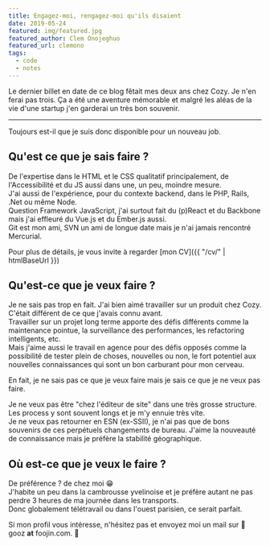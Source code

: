 ```yaml
---
title: Engagez-moi, rengagez-moi qu'ils disaient
date: 2019-05-24
featured: img/featured.jpg
featured_author: Clem Onojeghuo
featured_url: clemono
tags:
  - code
  - notes
---
```


Le dernier billet en date de ce blog fêtait mes deux ans chez Cozy. Je n'en ferai pas trois. Ça a été une aventure mémorable et malgré les aléas de la vie d'une startup j'en garderai un très bon souvenir.

---

Toujours est-il que je suis donc disponible pour un nouveau job.

## Qu'est ce que je sais faire ?

De l'expertise dans le HTML et le CSS qualitatif principalement, de l'Accessibilité et du JS aussi dans une, un peu, moindre mesure.  
J'ai aussi de l'expérience, pour du contexte backend, dans le PHP, Rails, .Net ou même Node.  
Question Framework JavaScript, j'ai surtout fait du (p)React et du Backbone mais j'ai effleuré du Vue.js et du Ember.js aussi.  
Git est mon ami, SVN un ami de longue date mais je n'ai jamais rencontré Mercurial.

Pour plus de détails, je vous invite à regarder [mon CV]({{ "/cv/" | htmlBaseUrl }})

## Qu'est-ce que je veux faire ?

Je ne sais pas trop en fait. J'ai bien aimé travailler sur un produit chez Cozy. C'était différent de ce que j'avais connu avant.  
Travailler sur un projet long terme apporte des défis différents comme la maintenance pointue, la surveillance des performances, les refactoring intelligents, etc.  
Mais j'aime aussi le travail en agence pour des défis opposés comme la possibilité de tester plein de choses, nouvelles ou non, le fort potentiel aux nouvelles connaissances qui sont un bon carburant pour mon cerveau.

En fait, je ne sais pas ce que je veux faire mais je sais ce que je ne veux pas faire.

Je ne veux pas être "chez l'éditeur de site" dans une très grosse structure. Les process y sont souvent longs et je m'y ennuie très vite.  
Je ne veux pas retourner en ESN (ex-SSII), je n'ai pas que de bons souvenirs de ces perpétuels changements de bureau. J'aime la nouveauté de connaissance mais je préfère la stabilité géographique.

## Où est-ce que je veux le faire ?

De préférence ? de chez moi 😁  
J'habite un peu dans la cambrousse yvelinoise et je préfère autant ne pas perdre 3 heures de ma journée dans les transports.  
Donc globalement télétravail ou dans l'ouest parisien, ce serait parfait.

Si mon profil vous intéresse, n'hésitez pas et envoyez moi un mail sur 📧 gooz **at** foojin.com. 👋
